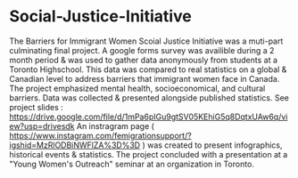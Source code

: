 # Social-Justice-Initiative
The Barriers for Immigrant Women Scoial Justice Initiative was a muti-part culminating final project.
A google forms survey was availible during a 2 month period & was used to gather data anonymously from students at a Toronto Highschool.
This data was compared to real statistics on a global & Canadian level to address barriers that immigrant women face in Canada.
The project emphasized mental health, socioeconomical, and cultural barriers.
Data was collected & presented alongside published statistics.
See project slides : https://drive.google.com/file/d/1mPa6pIGu9gtSV05KEhiG5q8DqtxUAw6q/view?usp=drivesdk 
An instragram page ( https://www.instagram.com/femigrationsupport/?igshid=MzRlODBiNWFlZA%3D%3D ) was created to present infographics, historical events & statistics.
The project concluded with a presentation at a "Young Women's Outreach" seminar at an organization in Toronto.
